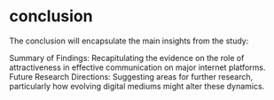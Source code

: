 # conclusion
The conclusion will encapsulate the main insights from the study:

Summary of Findings: Recapitulating the evidence on the role of attractiveness in effective communication on major internet platforms.
Future Research Directions: Suggesting areas for further research, particularly how evolving digital mediums might alter these dynamics.